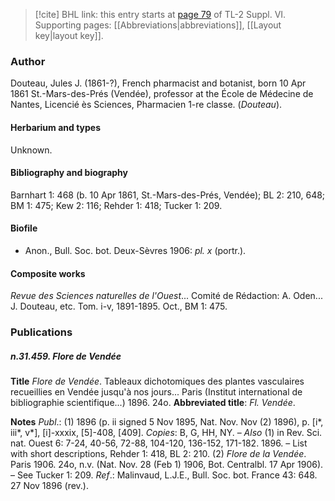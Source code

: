 > [!cite] BHL link: this entry starts at [page 79](https://www.biodiversitylibrary.org/item/103835#page/89/mode/1up) of TL-2 Suppl. VI.
> Supporting pages: [[Abbreviations|abbreviations]], [[Layout key|layout key]].

### Author

Douteau, Jules J. (1861-?), French pharmacist and botanist, born 10 Apr 1861 St.-Mars-des-Prés (Vendée), professor at the École de Médecine de Nantes, Licencié ès Sciences, Pharmacien 1-re classe. (*Douteau*).

#### Herbarium and types

Unknown.

#### Bibliography and biography

Barnhart 1: 468 (b. 10 Apr 1861, St.-Mars-des-Prés, Vendée); BL 2: 210, 648; BM 1: 475; Kew 2: 116; Rehder 1: 418; Tucker 1: 209.

#### Biofile

- Anon., Bull. Soc. bot. Deux-Sèvres 1906: *pl. x* (portr.).

#### Composite works

*Revue des Sciences naturelles de l'Ouest*... Comité de Rédaction: A. Oden... J. Douteau, etc. Tom. i-v, 1891-1895. Oct., BM 1: 475.

### Publications

##### n.31.459. Flore de Vendée

**Title**
*Flore de Vendée*. Tableaux dichotomiques des plantes vasculaires recueillies en Vendée jusqu'à nos jours... Paris (Institut international de bibliographie scientifique...) 1896. 24o.
**Abbreviated title**: *Fl. Vendée*.

**Notes**
*Publ*.: (1) 1896 (p. ii signed 5 Nov 1895, Nat. Nov. Nov (2) 1896), p. \[i\*, iii\*, v\*\], \[i\]-xxxix, \[5\]-408, \[409\]. *Copies*: B, G, HH, NY. – *Also* (1) in Rev. Sci. nat. Ouest 6: 7-24, 40-56, 72-88, 104-120, 136-152, 171-182. 1896. – List with short descriptions, Rehder 1: 418, BL 2: 210. (2) *Flore de la Vendée*. Paris 1906. 24o, n.v. (Nat. Nov. 28 (Feb 1) 1906, Bot. Centralbl. 17 Apr 1906). – See Tucker 1: 209.
*Ref*.: Malinvaud, L.J.E., Bull. Soc. bot. France 43: 648. 27 Nov 1896 (rev.).

